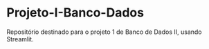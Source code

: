 # Projeto-I-Banco-Dados
Repositório destinado para o projeto 1 de Banco de Dados II, usando Streamlit.
